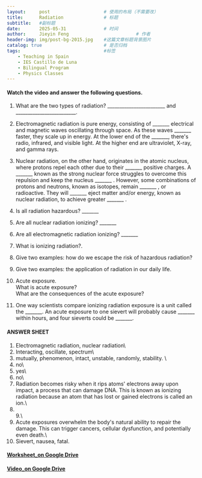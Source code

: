 ```yaml
---
layout:     post   				    # 使用的布局（不需要改）
title:      Radiation 				# 标题 
subtitle:   #副标题
date:       2025-05-31 				# 时间
author:     Jieyin Feng 						# 作者
header-img: img/post-bg-2015.jpg 	#这篇文章标题背景图片
catalog: true 						# 是否归档
tags:								#标签
    - Teaching in Spain 
    - IES Castillo de Luna
    - Bilingual Program
    - Physics Classes
---
```


####  Watch the video and answer the following questions.
1. What are the two types of radiation? ________________________ and  _________________________.

2. Electromagnetic radiation is pure energy, consisting of _______ electrical and magnetic waves oscillating through space. As these waves _______ faster, they scale up in energy. At the lower end of the _______, there's radio, infrared, and visible light. At the higher end are ultraviolet, X-ray, and gamma rays.

3. Nuclear radiation, on the other hand, originates in the atomic nucleus, where protons repel each other
due to their  _______  positive charges. A  _______  known as the strong nuclear force struggles to overcome this repulsion and keep the nucleus  _______ . However, some combinations of protons and neutrons, known as isotopes, remain  _______ , or radioactive. They will  _______  eject matter and/or energy, known as nuclear radiation, to achieve greater  _______ . 

4. Is all radiation hazardous?  _______

5. Are all nuclear radiation ionizing?  _______

6. Are all electromagnetic radiation ionizing?  _______

7. What is ionizing radiation?.

8. Give two examples: how do we escape the risk of hazardous radiation?

9. Give two examples: the application of radiation in our daily life.

10. Acute exposure. \
What is acute exposure?\
What are the consequences of the acute exposure?

11. One way scientists compare ionizing radiation exposure is a unit called the _______. An acute exposure to one sievert will probably cause _______ within hours, and four sieverts could be _______.

#### ANSWER SHEET
1. Electromagnetic radiation, nuclear radiation\
2. Interacting, oscillate, spectrum\
3. mutually, phenomenon, intact, unstable, randomly, stability. \
4. no\
5. yes\
6. no\
7. Radiation becomes risky when it rips atoms' electrons away upon impact, a process that can damage DNA. This is known as ionizing radiation because an atom that has lost or gained electrons is called an ion.\
8. \
9.\
10. Acute exposures overwhelm the body's natural ability to repair the damage. This can trigger cancers, cellular dysfunction, and potentially even death.\
11. Sievert, nausea, fatal.

#### [Worksheet_on Google Drive](https://docs.google.com/document/d/1Nrp8nuS-lJNFB70sFQges9Tcu7du9XaG/edit?usp=sharing&ouid=103086183032334531092&rtpof=true&sd=true)
#### [Video_on Google Drive](https://www.youtube.com/watch?v=zI2vRwFKnHQ)

